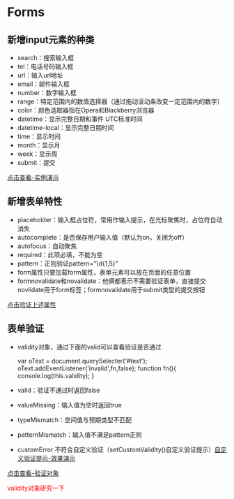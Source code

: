 Forms
=====

## 新增input元素的种类

* search：搜索输入框
* tel：电话号码输入框
* url：输入url地址
* email：邮件输入框
* number：数字输入框
* range：特定范围内的数值选择器（通过拖动滚动条改变一定范围内的数字）
* color：颜色选取器指在Opera和Blackberry浏览器
* datetime：显示完整日期和事件 UTC标准时间
* datetime-local：显示完整日期时间
* time：显示时间
* month：显示月
* week：显示周
* submit：提交

[点击查看-实例演示](https://codepen.io/smileyby/pen/mjdEGJ)

## 新增表单特性

* placeholder：输入框占位符，常用作输入提示，在光标聚焦时，占位符自动消失
* autocomplete：是否保存用户输入值（默认为on，关闭为off）
* autofocus：自动聚焦
* required：此项必填，不能为空
* pattern：正则验证pattern="\d{1,5}"
* form属性只要加载form属性，表单元素可以放在页面的任意位置
* formnovalidate和novalidate：他俩都表示不需要验证表单，直接提交novlidate用于form标签；formnovalidate用于submit类型的提交按钮

[点击验证上述属性](https://codepen.io/smileyby/pen/zLYKGb)

## 表单验证

* validity对象，通过下面的valid可以查看验证是否通过

	var oText = document.querySelecter('#text');
	oText.addEventListener('invalid',fn,false);
	function fn(){
		console.log(this.validity);
	}

* valid：验证不通过时返回false
* valueMissing：输入值为空时返回true
* typeMismatch：空间值与预期类型不匹配
* patternMismatch：输入值不满足pattern正则
* customError 不符合自定义验证（setCustomValidity()自定义验证提示）[自定义验证提示-效果演示](https://codepen.io/smileyby/pen/NBWbKe)

[点击查看-验证对象](https://codepen.io/smileyby/pen/bjGwYv)

<font color="red">validity对象研究一下</font>